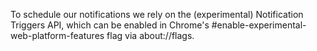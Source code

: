 To schedule our notifications we rely on the (experimental) Notification Triggers API, which can be enabled in Chrome's
#enable-experimental-web-platform-features flag via about://flags.